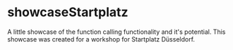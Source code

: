 # showcaseStartplatz
A little showcase of the function calling functionality and it's potential.
This showcase was created for a workshop for Startplatz Düsseldorf.
